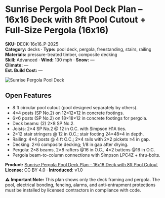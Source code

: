 # Sunrise Pergola Pool Deck Plan – 16x16 Deck with 8ft Pool Cutout + Full-Size Pergola (16x16)
**SKU:** DECK-16x16_P-2025  
**Category:** decks · **Type:** pool deck, pergola, freestanding, stairs, railing  
**Materials:** pressure-treated timber, composite decking  
**Skill:** Advanced · **Wind:** 130 mph · **Snow:** —  
**Climate:** —  
**Est. Build Cost:** —

![Sunrise Pergola Pool Deck](https://i.etsystatic.com/59867749/r/il/c8459f/7142103691/il_fullxfull.7142103691_i5ju.jpg)

## Open Features
- 8 ft circular pool cutout (pool designed separately by others).
- 4×4 posts (SP No.2) on 12×12×12 in concrete footings.
- 6×6 posts (SP No.2) on 18×18×12 in concrete footings for pergola.
- Deck beams: (2) 2×8 SP No.2.
- Joists: 2×4 SP No.2 @ 12 in O.C. with Simpson H1A ties.
- 2×12 stair stringers @ 12 in O.C.; stair footing 24×48×4 in depth.
- Railing: 4×4 posts @ 4 ft O.C.; 2×4 rails with 2×2 pickets ≤4 in gap.
- Decking: 2×6 composite decking; 1/8 in gap after drying.
- Pergola: 2×8 beams, 2×8 rafters @16 in O.C., 4×2 battens @16 in O.C.
- Pergola beam-to-column connections with Simpson LPC4Z + thru-bolts.

**Product:** [Sunrise Pergola Pool Deck Plan – 16x16 Deck with 8ft Pool Cutout](https://bamboodesigns.com/products/sunrise-pergola-pool-deck-plan-16x16-deck-with-8ft-pool-cutout)  
**License:** CC BY 4.0 · **Introduced:** v1.0  

⚠️ **Important Note:** This plan shows only the deck framing and pergola. The pool, electrical bonding, fencing, alarms, and anti-entrapment protections must be installed by licensed contractors in compliance with code.
